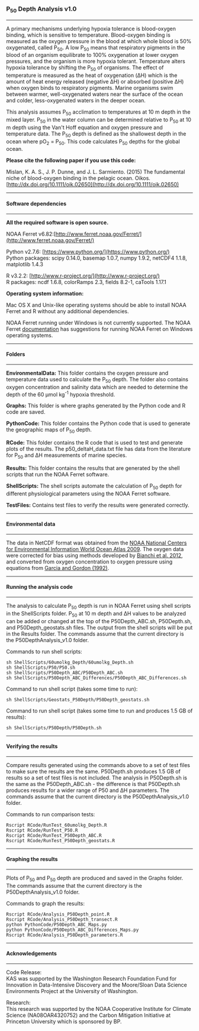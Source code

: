 ### P<sub>50</sub> Depth Analysis v1.0
-----------------------------  
 A primary mechanisms underlying hypoxia tolerance is blood-oxygen binding, which is sensitive to temperature. Blood-oxygen binding is measured as the oxygen pressure in the blood at which whole blood is 50% oxygenated, called P<sub>50</sub>. A low P<sub>50</sub> means that respiratory pigments in the blood of an organism equilibrate to 100% oxygenation at lower oxygen pressures, and the organism is more hypoxia tolerant. Temperature alters hypoxia tolerance by shifting the P<sub>50</sub> of organisms. The effect of temperature is measured as the heat of oxygenation (&Delta;H) which is the amount of heat energy released (negative &Delta;H) or absorbed (positive &Delta;H) when oxygen binds to respiratory pigments. Marine organisms swim between warmer, well-oxygenated waters near the surface of the ocean and colder, less-oxygenated waters in the deeper ocean.

This analysis assumes P<sub>50</sub> acclimation to temperatures at 10 m depth in the mixed layer.  P<sub>50</sub> in the water column can be determined relative to P<sub>50</sub> at 10 m depth using the Van't Hoff equation and oxygen pressure and temperature data. The P<sub>50</sub> depth is defined as the shallowest depth in the ocean where pO<sub>2</sub> = P<sub>50</sub>.  This code calculates P<sub>50</sub> depths for the global ocean.

**Please cite the following paper if you use this code:**

Mislan, K. A. S., J. P. Dunne, and J. L. Sarmiento. (2015)  The fundamental niche of blood-oxygen binding in the pelagic ocean. Oikos. [http://dx.doi.org/10.1111/oik.02650](http://dx.doi.org/10.1111/oik.02650)  


---------------------------
#### Software dependencies
---------------------------
**All the required software is open source.**

NOAA Ferret v6.82:[http://www.ferret.noaa.gov/Ferret/](http://www.ferret.noaa.gov/Ferret/)

Python v2.7.6: [https://www.python.org/](https://www.python.org/)  
Python packages: scipy 0.14.0, basemap 1.0.7, numpy 1.9.2, netCDF4 1.1.8, matplotlib 1.4.3

R v3.2.2: [http://www.r-project.org/](http://www.r-project.org/)  
R packages: ncdf 1.6.8, colorRamps 2.3, fields 8.2-1, caTools 1.17.1

**Operating system information:**

Mac OS X and Unix-like operating systems should be able to install NOAA Ferret and R without any additional dependencies.

NOAA Ferret running under Windows is not currently supported.  The NOAA Ferret [documentation](http://ferret.pmel.noaa.gov/Ferret/downloads/downloading_ferret) has suggestions for running NOAA Ferret on Windows operating systems.

---------------
#### Folders
---------------
**EnvironmentalData:** This folder contains the oxygen pressure and temperature data used to calculate the P<sub>50</sub> depth.  The folder also contains oxygen concentration and salinity data which are needed to determine the depth of the 60 &mu;mol kg<sup>-1</sup> hypoxia threshold.

**Graphs:**  This folder is where graphs generated by the Python code and R code are saved.

**PythonCode:**  This folder contains the Python code that is used to generate the geographic maps of P<sub>50</sub> depth.

**RCode:**  This folder contains the R code that is used to test and generate plots of the results.  The p50_deltaH_data.txt file has data from the literature for P<sub>50</sub> and &Delta;H measurements of marine species.

**Results:**  This folder contains the results that are generated by the shell scripts that run the NOAA Ferret software.

**ShellScripts:**  The shell scripts automate the calculation of P<sub>50</sub> depth for different physiological parameters using the NOAA Ferret software.

**TestFiles:**  Contains test files to verify the results were generated correctly.  

--------------------------
#### Environmental data
--------------------------
The data in NetCDF format was obtained from the [NOAA National Centers for Environmental Information World Ocean Atlas 2009](https://www.nodc.noaa.gov/OC5/WOA09/netcdf_data.html).  The oxygen data were corrected for bias using methods developed by [Bianchi et al. 2012](http://dx.doi.org/10.1029/2011GB004209), and converted from oxygen concentration to oxygen pressure using equations from [Garcia and Gordon (1992)](http://dx.doi.org/10.4319/lo.1992.37.6.1307).

-------------------------------
#### Running the analysis code
-------------------------------
The analysis to calculate P<sub>50</sub> depth is run in NOAA Ferret using shell scripts in the ShellScripts folder. P<sub>50</sub> at 10 m depth and &Delta;H values to be analyzed can be added or changed at the top of the P50Depth_ABC.sh, P50Depth.sh, and P50Depth_geostats.sh files.  The output from the shell scripts will be put in the Results folder.  The commands assume that the current directory is the P50DepthAnalysis_v1.0 folder.  

Commands to run shell scripts:  

    sh ShellScripts/60umolkg_Depth/60umolkg_Depth.sh
    sh ShellScripts/P50/P50.sh
    sh ShellScripts/P50Depth_ABC/P50Depth_ABC.sh
    sh ShellScripts/P50Depth_ABC_Differences/P50Depth_ABC_Differences.sh

Command to run shell script (takes some time to run):

    sh ShellScripts/Geostats_P50Depth/P50Depth_geostats.sh

Command to run shell script (takes some time to run and produces 1.5 GB of results):  

    sh ShellScripts/P50Depth/P50Depth.sh

-----------------------------
#### Verifying the results
-----------------------------
Compare results generated using the commands above to a set of test files to make sure the results are the same. P50Depth.sh produces 1.5 GB of results so a set of test files is not included.  The analysis in P50Depth.sh is the same as the P50Depth_ABC.sh - the difference is that P50Depth.sh produces results for a wider range of P50 and &Delta;H parameters.  The commands assume that the current directory is the P50DepthAnalysis_v1.0 folder.

Commands to run comparison tests:

    Rscript RCode/RunTest_60umolkg_Depth.R
    Rscript RCode/RunTest_P50.R
    Rscript RCode/RunTest_P50Depth_ABC.R
    Rscript RCode/RunTest_P50Depth_geostats.R


-----------------------------
#### Graphing the results
-----------------------------
Plots of P<sub>50</sub> and P<sub>50</sub> depth are produced and saved in the Graphs folder.  The commands assume that the current directory is the P50DepthAnalysis_v1.0 folder.

Commands to graph the results:

    Rscript RCode/Analysis_P50Depth_point.R
    Rscript RCode/Analysis_P50Depth_transect.R
    python PythonCode/P50Depth_ABC_Maps.py
    python PythonCode/P50Depth_ABC_Differences_Maps.py
    Rscript RCode/Analysis_P50Depth_parameters.R

-----------------------------
#### Acknowledgements
-----------------------------

Code Release:  
KAS was supported by the Washington Research Foundation Fund for Innovation in Data-Intensive Discovery and the Moore/Sloan Data Science Environments Project at the University of Washington.

Research:  
This research was supported by the NOAA Cooperative Institute for Climate Science (NA08OAR4320752) and the Carbon Mitigation Initiative at Princeton University which is sponsored by BP.

